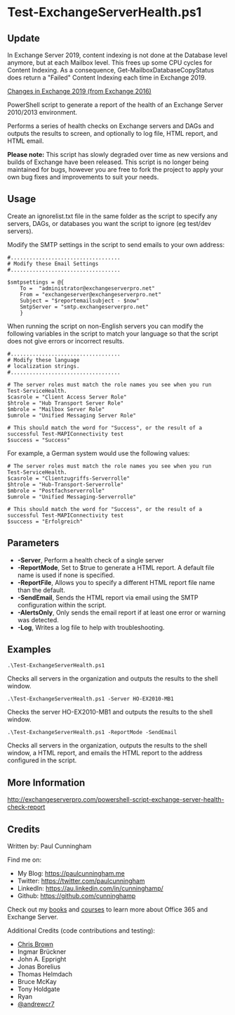 # Test-ExchangeServerHealth.ps1

## Update

In Exchange Server 2019, content indexing is not done at the Database level anymore, but at each Mailbox level. This frees up some CPU cycles for Content Indexing. As a consequence, Get-MailboxDatabaseCopyStatus does return a "Failed" Content Indexing each time in Exchange 2019.

[Changes in Exchange 2019 (from Exchange 2016)](https://www.codetwo.com/admins-blog/whats-new-in-exchange-2019/#search)

PowerShell script to generate a report of the health of an Exchange Server 2010/2013 environment.

Performs a series of health checks on Exchange servers and DAGs and outputs the results to screen, and optionally to log file, HTML report, and HTML email.

**Please note:** This script has slowly degraded over time as new versions and builds of Exchange have been released. This script is no longer being maintained for bugs, however you are free to fork the project to apply your own bug fixes and improvements to suit your needs.

## Usage

Create an ignorelist.txt file in the same folder as the script to specify any servers, DAGs, or databases you want the script to ignore (eg test/dev servers).

Modify the SMTP settings in the script to send emails to your own address:

```
#...................................
# Modify these Email Settings
#...................................

$smtpsettings = @{
	To =  "administrator@exchangeserverpro.net"
	From = "exchangeserver@exchangeserverpro.net"
	Subject = "$reportemailsubject - $now"
	SmtpServer = "smtp.exchangeserverpro.net"
	}
```

When running the script on non-English servers you can modify the following variables in the script to match your language so that the script does not give errors or incorrect results.

```
#...................................
# Modify these language 
# localization strings.
#...................................

# The server roles must match the role names you see when you run Test-ServiceHealth.
$casrole = "Client Access Server Role"
$htrole = "Hub Transport Server Role"
$mbrole = "Mailbox Server Role"
$umrole = "Unified Messaging Server Role"

# This should match the word for "Success", or the result of a successful Test-MAPIConnectivity test
$success = "Success"
```

For example, a German system would use the following values:

```
# The server roles must match the role names you see when you run Test-ServiceHealth.
$casrole = "Clientzugriffs-Serverrolle"
$htrole = "Hub-Transport-Serverrolle"
$mbrole = "Postfachserverrolle"
$umrole = "Unified Messaging-Serverrolle"

# This should match the word for "Success", or the result of a successful Test-MAPIConnectivity test
$success = "Erfolgreich"
```

## Parameters

- **-Server**, Perform a health check of a single server
- **-ReportMode**, Set to $true to generate a HTML report. A default file name is used if none is specified.
- **-ReportFile**, Allows you to specify a different HTML report file name than the default.
- **-SendEmail**, Sends the HTML report via email using the SMTP configuration within the script.
- **-AlertsOnly**, Only sends the email report if at least one error or warning was detected.
- **-Log**, Writes a log file to help with troubleshooting.

## Examples

`.\Test-ExchangeServerHealth.ps1`

Checks all servers in the organization and outputs the results to the shell window.

`.\Test-ExchangeServerHealth.ps1 -Server HO-EX2010-MB1`

Checks the server HO-EX2010-MB1 and outputs the results to the shell window.

`.\Test-ExchangeServerHealth.ps1 -ReportMode -SendEmail`

Checks all servers in the organization, outputs the results to the shell window, a HTML report, and emails the HTML report to the address configured in the script.

## More Information
http://exchangeserverpro.com/powershell-script-exchange-server-health-check-report

## Credits
Written by: Paul Cunningham

Find me on:

* My Blog:	https://paulcunningham.me
* Twitter:	https://twitter.com/paulcunningham
* LinkedIn:	https://au.linkedin.com/in/cunninghamp/
* Github:	https://github.com/cunninghamp

Check out my [books](https://paulcunningham.me/books/) and [courses](https://paulcunningham.me/training/) to learn more about Office 365 and Exchange Server.

Additional Credits (code contributions and testing):
- [Chris Brown](http://twitter.com/chrisbrownie)
- Ingmar Brückner
- John A. Eppright
- Jonas Borelius
- Thomas Helmdach
- Bruce McKay
- Tony Holdgate
- Ryan
- [@andrewcr7](https://github.com/andrewcr7)
